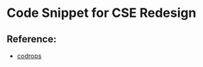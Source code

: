 <h1>Code Snippet for CSE Redesign</h1>

<h2>Reference:</h2>
<ul>
	<li><a href = "http://tympanus.net/codrops/">codrops</a></li>
</ul>
